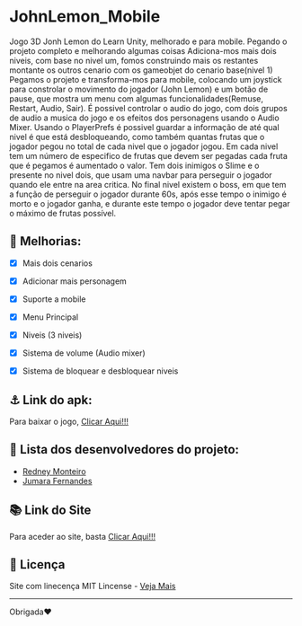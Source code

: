 # JohnLemon_Mobile
Jogo 3D Jonh Lemon do Learn Unity, melhorado e para mobile. Pegando o projeto completo e melhorando algumas coisas
Adiciona-mos mais dois niveis, com base no nivel um, fomos construindo mais os restantes montante os outros cenario com os gameobjet do cenario base(nivel 1)
Pegamos o projeto e transforma-mos para mobile, colocando um joystick para constrolar o movimento do jogador (John Lemon) e um botão de pause, que mostra um menu com algumas funcionalidades(Remuse, Restart, Audio, Sair). É possivel controlar o audio do jogo, com dois grupos de audio a musica do jogo e os efeitos dos personagens usando o Audio Mixer. Usando o PlayerPrefs é possivel guardar a informação de até qual nivel é que está desbloqueando, como também quantas frutas que o jogador pegou no total de cada nivel que o jogador jogou. Em cada nivel tem um número de especifico de frutas que devem ser pegadas cada fruta que é pegamos é aumentado o valor. Tem dois inimigos o Slime e o presente no nivel dois, que usam uma navbar para perseguir o jogador quando ele entre na area critica. No final nivel existem o boss, em que tem a função de perseguir o jogador durante 60s, após esse tempo o inimigo é morto e o jogador ganha, e durante este tempo o jogador deve tentar pegar o máximo de frutas possível.
 
 ## :hammer: Melhorias:
- [x] Mais dois cenarios
- [x] Adicionar mais personagem
- [x] Suporte a mobile
- [x] Menu Principal
- [x] Niveis (3 niveis)
- [x] Sistema de volume (Audio mixer)
- [x] Sistema de bloquear e desbloquear niveis


## ⚓ Link do apk:
Para baixar o jogo, [Clicar Aqui!!!](https://github.com/RedneyMonteiro15/JohnLemon_Mobile)


## 👤 Lista dos desenvolvedores do projeto:
* [Redney Monteiro](https://github.com/RedneyMonteiro15)
* [Jumara Fernandes](https://github.com/maura2020)

## :books: Link do Site
Para aceder ao site, basta [Clicar Aqui!!!](https://github.com/RedneyMonteiro15/JohnLemon_Mobile)

## 📑 Licença
Site com linecença MIT Lincense - [Veja Mais](https://en.wikipedia.org/wiki/MIT_License)

---

Obrigada♥️
